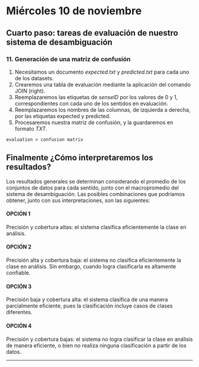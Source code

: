 # Miércoles 10 de noviembre

## Cuarto paso: tareas de evaluación de nuestro sistema de desambiguación

### 11. Generación de una matriz de confusión

1. Necesitamos un documento *expected.txt* y *predicted.txt* para cada uno de los datasets.
2. Crearemos una tabla de evaluación mediante la aplicación del comando JOIN (right). 
3. Reemplazaremos las etiquetas de *senseID* por los valores de 0 y 1, correspondientes con cada uno de los sentidos en evaluación.
4. Reemplazaremos los nombres de las columnas, de izquierda a derecha, por las etiquetas expected y predicted.
5. Procesaremos nuestra matriz de confusión, y la guardaremos en formato *TXT*.
````
evaluation > confusion matrix
````

## Finalmente ¿Cómo interpretaremos los resultados?

Los resultados generales se determinan considerando el promedio de los conjuntos de datos para cada sentido, junto con el macropromedio del sistema de desambiguación. Las posibles combinaciones que podríamos obtener, junto con sus interpretaciones, son las siguientes:

#### OPCIÓN 1
Precisión y cobertura altas: el sistema clasifica eficientemente la clase en análisis.

#### OPCIÓN 2
Precisión alta y cobertura baja: el sistema no clasifica eficientemente la clase en análisis. Sin embargo, cuando logra clasificarla es altamente confiable.

#### OPCIÓN 3
Precisión baja y cobertura alta: el sistema clasifica de una manera parcialmente eficiente, pues la clasificación incluye casos de clases diferentes.

#### OPCIÓN 4
Precisión y cobertura bajas: el sistema no logra clasificar la clase en análisis de manera eficiente, o bien no realiza ninguna clasificación a partir de los datos.

----
